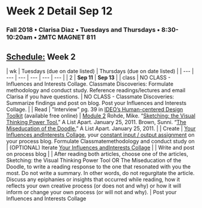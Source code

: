 # Week 2 Detail Sep 12

### Fall 2018 • Clarisa Diaz • Tuesdays and Thursdays • 8:30-10:20am • 2MTC MAGNET 811

## [Schedule:](./) Week 2

| wk | Tuesdays \(due on date listed\) | Thursdays \(due on date listed\) |
| --- | --- | --- | --- | --- | --- |
| 2 | **Sep 11** | **Sep 13** |
| class | NO CLASS - Influences and Interests Collage. Classmate Discoveries: Formulate methodology and conduct study. Reference readings/lectures and email Clarisa if you have questions. | NO CLASS - Classmate Discoveries: Summarize findings and post on blog. Post your Influences and Interests Collage. |
| Read | "Interview" pg. 39 in [IDEO’s Human-centered Design Toolkit](http://www.designkit.org/resources/1) \(available free online\) | [Module 2](http://teaching.polishedsolid.com/ip/mod2/content/index.html) Rohde, Mike. “[Sketching: the Visual Thinking Power Tool.](http://www.alistapart.com/articles/sketching-the-visual-thinking-power-tool/)” A List Apart. January 25, 2011. Brown, Sunni. “[The Miseducation of the Doodle.](http://www.alistapart.com/articles/the-miseducation-of-the-doodle/)” A List Apart. January 25, 2011. |
| Create | [Your Influences andInterests Collage](../assignments/influences-and-interests-collage.md), your [constant input / output assignment](week-2-detail-sep-11.md) on your process blog. Formulate Classmatemethodology and conduct study on | \(OPTIONAL\) Iterate [Your Influences andInterests Collage](../assignments/influences-and-interests-collage.md) |
| Write and post on process blog | | After reading both articles, choose one of the articles, Sketching: the Visual Thinking Power Tool OR The Miseducation of the Doodle, to write a reading response to the one that resonated with you the most. Do not write a summary. In other words, do not regurgitate the article. Discuss any epiphanies or insights that occurred while reading, how it reflects your own creative process \(or does not and why\) or how it will inform or change your own process \(or will not and why\). | Post your Influences and Interests Collage 


